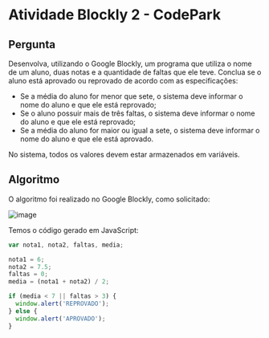 # Atividade Blockly 2 - CodePark

## Pergunta
Desenvolva, utilizando o Google Blockly, um programa que utiliza o nome de um aluno, duas notas e a quantidade de faltas que ele teve. Conclua se o aluno está aprovado ou reprovado de acordo com as especificações:
 
- Se a média do aluno for menor que sete, o sistema deve informar o nome do aluno e que ele está reprovado;
- Se o aluno possuir mais de três faltas, o sistema deve informar o nome do aluno e que ele está reprovado;
- Se a média do aluno for maior ou igual a sete, o sistema deve informar o nome do aluno e que ele está aprovado.

No sistema, todos os valores devem estar armazenados em variáveis.

## Algoritmo
O algoritmo foi realizado no Google Blockly, como solicitado:

![image](https://github.com/pedro-varela1/CursoFAP-SoftexPernambuco/assets/93870597/cc5f955c-06ac-4409-aaba-133e4e12110d)

Temos o código gerado em JavaScript:
```js
var nota1, nota2, faltas, media;

nota1 = 6;
nota2 = 7.5;
faltas = 0;
media = (nota1 + nota2) / 2;

if (media < 7 || faltas > 3) {
  window.alert('REPROVADO');
} else {
  window.alert('APROVADO');
}
```
